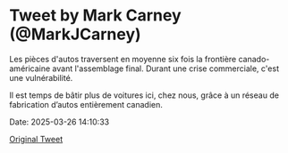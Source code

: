 # Tweet by Mark Carney (@MarkJCarney)

Les pièces d'autos traversent en moyenne six fois la frontière canado-américaine avant l'assemblage final. Durant une crise commerciale, c'est une vulnérabilité.

Il est temps de bâtir plus de voitures ici, chez nous, grâce à un réseau de fabrication d’autos entièrement canadien.

Date: 2025-03-26 14:10:33

[Original Tweet](https://x.com/MarkJCarney/status/1904898774972915882)
